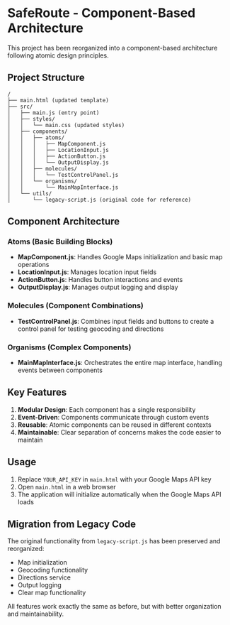 # SafeRoute - Component-Based Architecture

This project has been reorganized into a component-based architecture following atomic design principles.

## Project Structure

```
/
├── main.html (updated template)
├── src/
│   ├── main.js (entry point)
│   ├── styles/
│   │   └── main.css (updated styles)
│   ├── components/
│   │   ├── atoms/
│   │   │   ├── MapComponent.js
│   │   │   ├── LocationInput.js
│   │   │   ├── ActionButton.js
│   │   │   └── OutputDisplay.js
│   │   ├── molecules/
│   │   │   └── TestControlPanel.js
│   │   └── organisms/
│   │       └── MainMapInterface.js
│   └── utils/
│       └── legacy-script.js (original code for reference)
```

## Component Architecture

### Atoms (Basic Building Blocks)
- **MapComponent.js**: Handles Google Maps initialization and basic map operations
- **LocationInput.js**: Manages location input fields
- **ActionButton.js**: Handles button interactions and events
- **OutputDisplay.js**: Manages output logging and display

### Molecules (Component Combinations)
- **TestControlPanel.js**: Combines input fields and buttons to create a control panel for testing geocoding and directions

### Organisms (Complex Components)
- **MainMapInterface.js**: Orchestrates the entire map interface, handling events between components

## Key Features

1. **Modular Design**: Each component has a single responsibility
2. **Event-Driven**: Components communicate through custom events
3. **Reusable**: Atomic components can be reused in different contexts
4. **Maintainable**: Clear separation of concerns makes the code easier to maintain

## Usage

1. Replace `YOUR_API_KEY` in `main.html` with your Google Maps API key
2. Open `main.html` in a web browser
3. The application will initialize automatically when the Google Maps API loads

## Migration from Legacy Code

The original functionality from `legacy-script.js` has been preserved and reorganized:
- Map initialization
- Geocoding functionality
- Directions service
- Output logging
- Clear map functionality

All features work exactly the same as before, but with better organization and maintainability.
